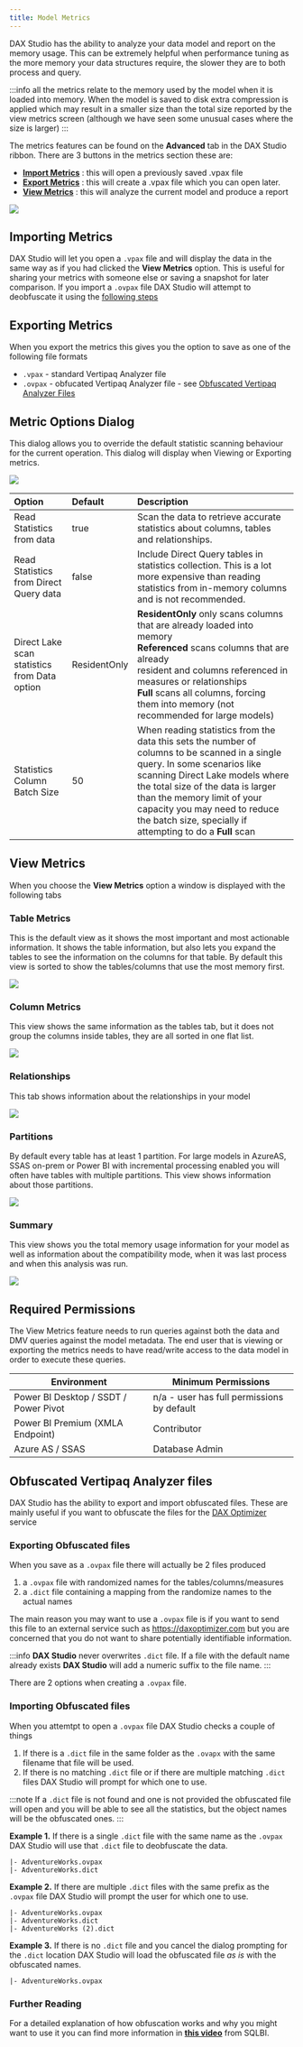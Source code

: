 ```yaml
---
title: Model Metrics
---
```


DAX Studio has the ability to analyze your data model and report on the memory usage. This can be extremely helpful when performance tuning as the more memory your data structures require, the slower they are to both process and query.

:::info
 all the metrics relate to the memory used by the model when it is loaded into memory. When the model is saved to disk extra compression is applied which may result in a smaller size than the total size reported by the view metrics screen (although we have seen some unusual cases where the size is larger)
:::

The metrics features can be found on the **Advanced** tab in the DAX Studio ribbon. There are 3 buttons in the metrics section these are:

* [**Import Metrics**](#importing-metrics) : this will open a previously saved .vpax file
* [**Export Metrics**](#exporting-metrics) : this will create a .vpax file which you can open later.
* [**View Metrics**](#view-metrics) : this will analyze the current model and produce a report

![](model-metrics-menu.png)

## Importing Metrics
DAX Studio will let you open a `.vpax` file and will display the data in the same way as if you had clicked the **View Metrics** option. This is useful for sharing your metrics with someone else or saving a snapshot for later comparison. If you import a `.ovpax` file DAX Studio will attempt to deobfuscate it using the [following steps](#importing-obfuscated-files)

## Exporting Metrics
When you export the metrics this gives you the option to save as one of the following file formats
* `.vpax` - standard Vertipaq Analyzer file
* `.ovpax` - obfucated Vertipaq Analyzer file - see [Obfuscated Vertipaq Analyzer Files](#obfuscated-vertipaq-analyzer-files)

## Metric Options Dialog

This dialog allows you to override the default statistic scanning behaviour for the current operation. This dialog will display when Viewing or Exporting metrics.

![](metric-options-dialog.png)

| Option | Default | Description |
|:---|:---|:---|
| Read Statistics from data | true | Scan the data to retrieve accurate statistics about columns, tables and relationships.|
| Read Statistics from Direct Query data | false | Include Direct Query tables in statistics collection. This is a lot more expensive than reading statistics from in-memory columns and is not recommended. |
| Direct Lake scan statistics from Data option | ResidentOnly | **ResidentOnly** only scans columns that are already loaded into memory <br/>**Referenced** scans columns that are already <br/>resident and columns referenced in measures or relationships<br/>**Full** scans all columns, forcing them into memory (not recommended for large models)|
| Statistics Column Batch Size | 50 | When reading statistics from the data this sets the number of columns to be scanned in a single query. In some scenarios like scanning Direct Lake models where the total size of the data is larger than the memory limit of your capacity you may need to reduce the batch size, specially if attempting to do a **Full** scan |

## View Metrics

When you choose the **View Metrics** option a window is displayed with the following tabs

### Table Metrics

This is the default view as it shows the most important and most actionable information. It shows the table information, but also lets you expand the tables to see the information on the columns for that table. By default this view is sorted to show the tables/columns that use the most memory first.

![](table-metrics.png)

### Column Metrics

This view shows the same information as the tables tab, but it does not group the columns inside tables, they are all sorted in one flat list. 

![](column-metrics.png)

### Relationships

This tab shows information about the relationships in your model

![](relationship-metrics.png)

### Partitions

By default every table has at least 1 partition. For large models in AzureAS, SSAS on-prem or Power BI with incremental processing enabled you will often have tables with multiple partitions. This view shows information about those partitions.

![](partition-metrics.png)

### Summary

This view shows you the total memory usage information for your model as well as information about the compatibility mode, when it was last process and when this analysis was run.

![](summary-metrics.png)

## Required Permissions

The View Metrics feature needs to run queries against both the data and DMV queries against the model metadata. The end user that is viewing or exporting the metrics needs to have read/write access to the data model in order to execute these queries.

| Environment | Minimum Permissions | 
| --- | --- | 
| Power BI Desktop / SSDT / Power Pivot | n/a - user has full permissions by default |
| Power BI Premium (XMLA Endpoint) | Contributor | 
| Azure AS / SSAS | Database Admin | 


## Obfuscated Vertipaq Analyzer files

DAX Studio has the ability to export and import obfuscated files. These are mainly useful if you want to obfuscate the files for the [DAX Optimizer](https://daxoptimizer.com) service

### Exporting Obfuscated files

When you save as a `.ovpax` file there will actually be 2 files produced
1. a `.ovpax` file with randomized names for the tables/columns/measures
1. a `.dict` file containing a mapping from the randomize names to the actual names

The main reason you may want to use a `.ovpax` file is if you want to send this file to an external service such as https://daxoptimizer.com but you are concerned that you do not want to share potentially identifiable information.

:::info
**DAX Studio** never overwrites `.dict` file. If a file with the default name already exists **DAX Studio** will add a numeric suffix to the file name.
:::

There are 2 options when creating a `.ovpax` file. 


### Importing Obfuscated files
When you attemtpt to open a `.ovpax` file DAX Studio checks a couple of things

1. If there is a `.dict` file in the same folder as the `.ovapx` with the same filename that file will be used.
2. If there is no matching `.dict` file or if there are multiple matching `.dict` files DAX Studio will prompt for which one to use.

:::note
If a `.dict` file is not found and one is not provided the obfuscated file will open and you will be able to see all the statistics, but the object names will be the obfuscated ones.
:::

**Example 1.** If there is a single `.dict` file with the same name as the `.ovpax` DAX Studio will use that `.dict` file to deobfuscate the data.
```
|- AdventureWorks.ovpax
|- AdventureWorks.dict
```

**Example 2.** If there are multiple `.dict` files with the same prefix as the `.ovpax` file DAX Studio will prompt the user for which one to use.
```
|- AdventureWorks.ovpax
|- AdventureWorks.dict
|- AdventureWorks (2).dict
```

**Example 3.** If there is no `.dict` file and you cancel the dialog prompting for the `.dict` location DAX Studio will load the obfuscated file _as is_ with the obfuscated names.
```
|- AdventureWorks.ovpax
```

### Further Reading

For a detailed explanation of how obfuscation works and why you might want to use it you can find more information in [**this video**](https://www.youtube.com/watch?v=UTCnjzgsz4A&ab_channel=SQLBI) from SQLBI.

[def]: obfu